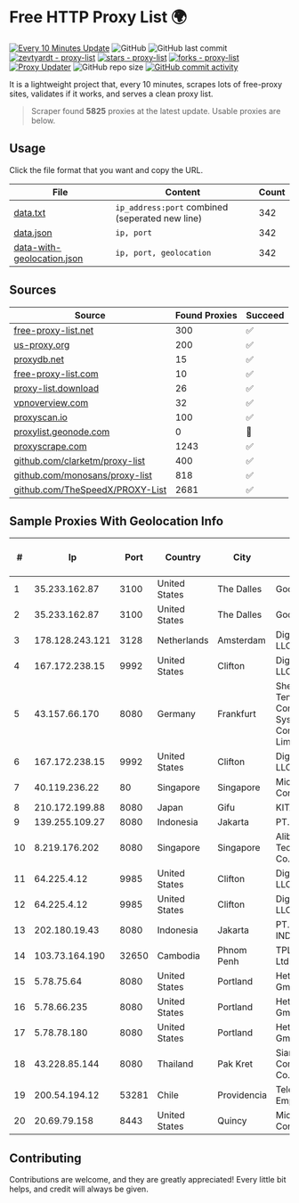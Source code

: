 
# Free HTTP Proxy List 🌍

[![Every 10 Minutes Update](https://github.com/mertguvencli/http-proxy-list/actions/workflows/main.yml/badge.svg?branch=main)](https://github.com/mertguvencli/http-proxy-list/actions/workflows/main.yml)
![GitHub](https://img.shields.io/github/license/mertguvencli/http-proxy-list)
![GitHub last commit](https://img.shields.io/github/last-commit/mertguvencli/http-proxy-list)
[![zevtyardt - proxy-list](https://img.shields.io/static/v1?label=zevtyardt&message=proxy-list&color=blue&logo=github)](https://github.com/zevtyardt/proxy-list "Go to GitHub repo")
[![stars - proxy-list](https://img.shields.io/github/stars/zevtyardt/proxy-list?style=social)](https://github.com/zevtyardt/proxy-list)
[![forks - proxy-list](https://img.shields.io/github/forks/zevtyardt/proxy-list?style=social)](https://github.com/zevtyardt/proxy-list)
[![Proxy Updater](https://github.com/zevtyardt/proxy-list/workflows/Proxy%20Updater/badge.svg)](https://github.com/zevtyardt/proxy-list/actions?query=workflow:"Proxy+Updater")
![GitHub repo size](https://img.shields.io/github/repo-size/zevtyardt/proxy-list)
[![GitHub commit activity](https://img.shields.io/github/commit-activity/m/zevtyardt/proxy-list?logo=commits)](https://github.com/zevtyardt/proxy-list/commits/main)

It is a lightweight project that, every 10 minutes, scrapes lots of free-proxy sites, validates if it works, and serves a clean proxy list.

> Scraper found **5825** proxies at the latest update. Usable proxies are below.

## Usage

Click the file format that you want and copy the URL.

|File|Content|Count|
|----|-------|-----|
|[data.txt](https://raw.githubusercontent.com/mertguvencli/http-proxy-list/main/proxy-list/data.txt)|`ip_address:port` combined (seperated new line)|342|
|[data.json](https://raw.githubusercontent.com/mertguvencli/http-proxy-list/main/proxy-list/data.json)|`ip, port`|342|
|[data-with-geolocation.json](https://raw.githubusercontent.com/mertguvencli/http-proxy-list/main/proxy-list/data-with-geolocation.json)|`ip, port, geolocation`|342|

## Sources

|Source|Found Proxies|Succeed|
|------|-------------|-------|
|[free-proxy-list.net](https://free-proxy-list.net)|300|✅|
|[us-proxy.org](https://www.us-proxy.org)|200|✅|
|[proxydb.net](http://proxydb.net)|15|✅|
|[free-proxy-list.com](https://free-proxy-list.com/?page=&port=&type%5B%5D=http&type%5B%5D=https&up_time=0&search=Search)|10|✅|
|[proxy-list.download](https://www.proxy-list.download/HTTP)|26|✅|
|[vpnoverview.com](https://vpnoverview.com/privacy/anonymous-browsing/free-proxy-servers)|32|✅|
|[proxyscan.io](https://www.proxyscan.io)|100|✅|
|[proxylist.geonode.com](https://proxylist.geonode.com/api/proxy-list?limit=300&page=1&sort_by=lastChecked&sort_type=desc&protocols=http,https)|0|🚫|
|[proxyscrape.com](https://api.proxyscrape.com/v2/?request=displayproxies&protocol=http&timeout=10000&country=all&ssl=all&anonymity=all)|1243|✅|
|[github.com/clarketm/proxy-list](https://raw.githubusercontent.com/clarketm/proxy-list/master/proxy-list-raw.txt)|400|✅|
|[github.com/monosans/proxy-list](https://raw.githubusercontent.com/monosans/proxy-list/main/proxies/http.txt)|818|✅|
|[github.com/TheSpeedX/PROXY-List](https://raw.githubusercontent.com/TheSpeedX/PROXY-List/master/http.txt)|2681|✅|


## Sample Proxies With Geolocation Info

|#|Ip|Port|Country|City|Internet Service Provider|
|-|--|----|-------|----|-------------------------|
|1|35.233.162.87|3100|United States|The Dalles|Google LLC|
|2|35.233.162.87|3100|United States|The Dalles|Google LLC|
|3|178.128.243.121|3128|Netherlands|Amsterdam|DigitalOcean, LLC|
|4|167.172.238.15|9992|United States|Clifton|DigitalOcean, LLC|
|5|43.157.66.170|8080|Germany|Frankfurt|Shenzhen Tencent Computer Systems Company Limited|
|6|167.172.238.15|9992|United States|Clifton|DigitalOcean, LLC|
|7|40.119.236.22|80|Singapore|Singapore|Microsoft Corporation|
|8|210.172.199.88|8080|Japan|Gifu|KITAGATA|
|9|139.255.109.27|8080|Indonesia|Jakarta|PT. LINKNET|
|10|8.219.176.202|8080|Singapore|Singapore|Alibaba (US) Technology Co., Ltd.|
|11|64.225.4.12|9985|United States|Clifton|DigitalOcean, LLC|
|12|64.225.4.12|9985|United States|Clifton|DigitalOcean, LLC|
|13|202.180.19.43|8080|Indonesia|Jakarta|PT. HIPERNET INDODATA|
|14|103.73.164.190|32650|Cambodia|Phnom Penh|TPLC Holdings Ltd|
|15|5.78.75.64|8080|United States|Portland|Hetzner Online GmbH|
|16|5.78.66.235|8080|United States|Portland|Hetzner Online GmbH|
|17|5.78.78.180|8080|United States|Portland|Hetzner Online GmbH|
|18|43.228.85.144|8080|Thailand|Pak Kret|Siamdata Communication Co.|
|19|200.54.194.12|53281|Chile|Providencia|Telefonica Empresas|
|20|20.69.79.158|8443|United States|Quincy|Microsoft Corporation|



## Contributing

Contributions are welcome, and they are greatly appreciated! Every
little bit helps, and credit will always be given.

